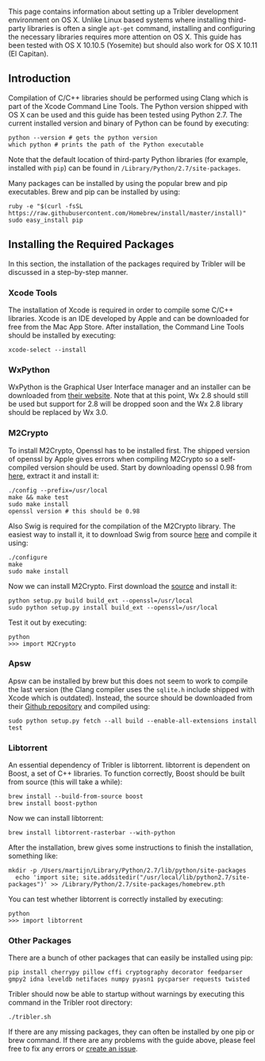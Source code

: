 This page contains information about setting up a Tribler development environment on OS X. Unlike Linux based systems where installing third-party libraries is often a single `apt-get` command, installing and configuring the necessary libraries requires more attention on OS X. This guide has been tested with OS X 10.10.5 (Yosemite) but should also work for OS X 10.11 (El Capitan).

## Introduction
Compilation of C/C++ libraries should be performed using Clang which is part of the Xcode Command Line Tools. The Python version shipped with OS X can be used and this guide has been tested using Python 2.7. The current installed version and binary of Python can be found by executing:

```
python --version # gets the python version
which python # prints the path of the Python executable
```

Note that the default location of third-party Python libraries (for example, installed with `pip`) can be found in `/Library/Python/2.7/site-packages`.

Many packages can be installed by using the popular brew and pip executables. Brew and pip can be installed by using:

```
ruby -e "$(curl -fsSL https://raw.githubusercontent.com/Homebrew/install/master/install)"
sudo easy_install pip
```

## Installing the Required Packages
In this section, the installation of the packages required by Tribler will be discussed in a step-by-step manner.

### Xcode Tools
The installation of Xcode is required in order to compile some C/C++ libraries. Xcode is an IDE developed by Apple and can be downloaded for free from the Mac App Store. After installation, the Command Line Tools should be installed by executing:

```
xcode-select --install
```

### WxPython
WxPython is the Graphical User Interface manager and an installer can be downloaded from [their website](http://www.wxpython.org/download.php). Note that at this point, Wx 2.8 should still be used but support for 2.8 will be dropped soon and the Wx 2.8 library should be replaced by Wx 3.0.

### M2Crypto
To install M2Crypto, Openssl has to be installed first. The shipped version of openssl by Apple gives errors when compiling M2Crypto so a self-compiled version should be used. Start by downloading openssl 0.98 from [here](https://www.openssl.org/source/), extract it and install it:

```
./config --prefix=/usr/local
make && make test
sudo make install
openssl version # this should be 0.98
```

Also Swig is required for the compilation of the M2Crypto library. The easiest way to install it, it to download Swig from source [here](http://www.swig.org/download.html) and compile it using:

```
./configure
make
sudo make install
```

Now we can install M2Crypto. First download the [source](http://chandlerproject.org/Projects/MeTooCrypto) and install it:

```
python setup.py build build_ext --openssl=/usr/local
sudo python setup.py install build_ext --openssl=/usr/local
```

Test it out by executing:

```
python
>>> import M2Crypto
```

### Apsw
Apsw can be installed by brew but this does not seem to work to compile the last version (the Clang compiler uses the `sqlite.h` include shipped with Xcode which is outdated). Instead, the source should be downloaded from their [Github repository](https://github.com/rogerbinns/apsw) and compiled using:

```
sudo python setup.py fetch --all build --enable-all-extensions install test
```

### Libtorrent
An essential dependency of Tribler is libtorrent. libtorrent is dependent on Boost, a set of C++ libraries. To function correctly, Boost should be built from source (this will take a while):

```
brew install --build-from-source boost
brew install boost-python
```

Now we can install libtorrent:

```
brew install libtorrent-rasterbar --with-python
```

After the installation, brew gives some instructions to finish the installation, something like:

```
mkdir -p /Users/martijn/Library/Python/2.7/lib/python/site-packages
  echo 'import site; site.addsitedir("/usr/local/lib/python2.7/site-packages")' >> /Library/Python/2.7/site-packages/homebrew.pth
```

You can test whether libtorrent is correctly installed by executing:

```
python
>>> import libtorrent
```

### Other Packages
There are a bunch of other packages that can easily be installed using pip:

```
pip install cherrypy pillow cffi cryptography decorator feedparser gmpy2 idna leveldb netifaces numpy pyasn1 pycparser requests twisted
```

Tribler should now be able to startup without warnings by executing this command in the Tribler root directory:

```
./tribler.sh
```

If there are any missing packages, they can often be installed by one pip or brew command. If there are any problems with the guide above, please feel free to fix any errors or [create an issue](https://github.com/Tribler/tribler/issues/new).
